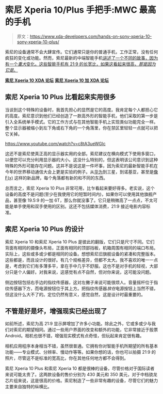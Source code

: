 # 索尼 Xperia 10/Plus 手把手:MWC 最高的手机

> 原文：<https://www.xda-developers.com/hands-on-sony-xperia-10-sony-xperia-10-plus/>

索尼的设备通常不会大肆宣传。它们通常只是你的普通手机，工作正常，没有任何疯狂的变化或功能。然而，索尼最新的中端智能手机[讲述了一个不同的故事，因为有一个*重大*变化。这些智能手机有 21:9 的长宽比，如果这看起来很高，*那是因为它是*。](https://www.xda-developers.com/sony-xperia-1-xperia-10-xperia-10-plus-specifications-features/)

[**索尼 Xperia 10 XDA 论坛**](https://forum.xda-developers.com/xperia-10) [**索尼 Xperia 10 加 XDA 论坛**](https://forum.xda-developers.com/10-plus)

## 索尼 Xperia 10 Plus 比看起来实用很多

当谈到这个特殊的设备时，我首先担心的显然是它的高度。我肯定每个人都担心它的高度。索尼意识到他们已经创造了一款高外形的智能手机，他们采取的第一步是引入全系统单手模式。它的工作方式与在其他智能手机上实现类似功能完全一样。整个显示器被缩小到左下角或右下角的一个角落里，你在禁区里轻轻一点就可以把它关掉。

https://www.youtube.com/watch?v=c8tA3ueWGlc

这还不是索尼使真正高的显示器实用的全部。索尼建议在横向模式下使用多窗口，以便您可以充分利用显示器的大小。这没什么特别的，但这表明该公司意识到这种特殊的外形可能存在问题。这并不是说这是一件坏事，因为索尼的最新智能手机在今年的世界移动通信大会上更是实验的例子。从[华为](https://www.xda-developers.com/huawei-mate-x-first-impressions/)到三星，到诺基亚，甚至是[像 F(x)](https://www.xda-developers.com/fxtec-pro-1-initial-review/) 这样的新品牌，每个角落都有新的和不同的东西。

总而言之，索尼 Xperia 10 Plus 非常可用，比乍看起来要好得多。老实说，这个设备的高度不是问题(至少在我使用它的短暂时间内)，如果你可以使用其他旗舰产品，甚至像 19.5:9 的一加 6T，那么你就没事了。它只是稍微高了一点点，不太可能是单手使用和双手使用的区别。这还不包括媒体消费，21:9 接近电影内容标准。

## 索尼 Xperia 10 Plus 的设计

索尼 Xperia 10 和索尼 Xperia 10 Plus 是彼此的翻版，它们只是尺寸不同。它们背面有相同的摄像头布局，正面有相同的顶部挡板，机箱周围有相同的端口布局。实际上，这些或多或少都是相同的设备。想想索尼旧旗舰设备的紧凑和完整版本。这些都是，而且设计的很好。有几个规格差异，但都不太大。我不喜欢的唯一一点是，考虑到它们有多薄多平，拿在手中几乎不舒服。这也不是对手机的轻视，大部分只是个人偏好。对我来说，这感觉有点不自然，但对你来说，这可能没问题。

侧边按钮包括右手边的指纹传感器，这对左撇子来说可能很烦人。音量摇杆位于指纹传感器下方，而电源按钮位于其上方。把指纹传感器*放在*电源按钮上当然不错，但这没什么大不了的。定位仍然有意义，感觉自然，这是设计时最重要的。

## 不管是好是坏，增强现实已经出现了

如前所述，索尼为高 21:9 显示屏增加了许多小功能。除此之外，它或多或少与我们对索尼的期望相同。通过一些用户界面的改变和额外的功能，它非常接近于股票 Android。相机也很不错，增强现实模式有点奇怪，但玩起来肯定很有趣。

相机应用程序本身相当不错，虽然很普通。它拥有你对智能手机所期望的所有基本功能——专业模式、分辨率、慢动作等等。如果你想的话，你也可以拍摄 21:9 的照片，尽管这不是标准的宽高比，你在其他任何地方都不会得到。

索尼 Xperia 10 Plus 和索尼 Xperia 10 都是很棒的设备，尽管价格对于国际读者来说可能太贵了。这两款设备的售价分别为 430 美元和 350 美元，对于中档骁龙芯片组来说，这是很高的价格。索尼制造了一些非常有趣的设备，尽管它们的魅力主要来自独特的纵横比。